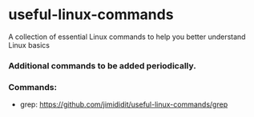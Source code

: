 # useful-linux-commands
A collection of essential Linux commands to help you better understand Linux basics

### Additional commands to be added periodically.

### Commands:
- grep: https://github.com/jimididit/useful-linux-commands/grep
